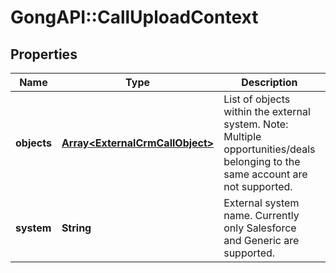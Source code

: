 # GongAPI::CallUploadContext

## Properties
Name | Type | Description | Notes
------------ | ------------- | ------------- | -------------
**objects** | [**Array&lt;ExternalCrmCallObject&gt;**](ExternalCrmCallObject.md) | List of objects within the external system. Note: Multiple opportunities/deals belonging to the same account are not supported. | [optional] 
**system** | **String** | External system name. Currently only Salesforce and Generic are supported. | 

